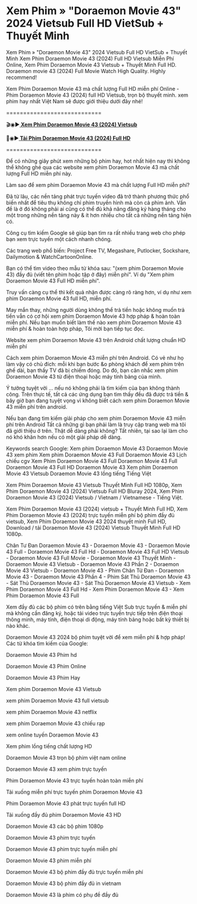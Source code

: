 # Xem Phim » "Doraemon Movie 43" 2024 Vietsub Full HD VietSub + Thuyết Minh
Xem Phim » "Doraemon Movie 43" 2024 Vietsub Full HD VietSub + Thuyết Minh
Xem Phim Doraemon Movie 43 (2024) Full HD Vietsub Miễn Phí Online, Xem Phim Doraemon Movie 43 Vietsub + Thuyết Minh Full HD. Doraemon movie 43 (2024) Full Movie Watch High Quality. Highly recommend!

Xem Phim Doraemon Movie 43 mà chất lượng Full HD miễn phí Online - Phim Doraemon Movie 43 (2024) full HD Vietsub, trọn bộ thuyết minh. xem phim hay nhất Việt Nam sẽ được giới thiệu dưới đây nhé!

============================

🎬◉▶️<b><a href="https://hhchina.net/thong-tin-phim/doraemon-movie-43.html"> Xem Phim Doraemon Movie 43 (2024) Vietsub</a></b>

📁◉▶️<b><a href="https://hhchina.net/thong-tin-phim/doraemon-movie-43.html"> Tải Phim Doraemon Movie 43 (2024) Full HD</a></b>

============================

Để có những giây phút xem những bộ phim hay, hot nhất hiện nay thì không thể không ghé qua các website xem phim Doraemon Movie 43 mà chất lượng Full HD miễn phí này.

Làm sao để xem phim Doraemon Movie 43 mà chất lượng Full HD miễn phí?

Đã từ lâu, các nền tảng phát trực tuyến video đã trở thành phương thức phổ biến nhất để tiêu thụ không chỉ phim truyền hình mà còn cả phim ảnh. Vấn đề là ở đó không phải ai cũng có thể đủ khả năng đăng ký hàng tháng cho một trong những nền tảng này & ít hơn nhiều cho tất cả những nền tảng hiện có.

Công cụ tìm kiếm Google sẽ giúp bạn tìm ra rất nhiều trang web cho phép bạn xem trực tuyến một cách nhanh chóng.

Các trang web phổ biến: Project Free TV, Megashare, Putlocker, Sockshare, Dailymotion & WatchCartoonOnline.

Bạn có thể tìm video theo mẫu từ khóa sau: "(xem phim Doraemon Movie 43) đầy đủ (viết tên phim hoặc tập ở đây) miễn phí". Ví dụ "Xem phim Doraemon Movie 43 Full HD miễn phí".

Truy vấn càng cụ thể thì kết quả nhận được càng rõ ràng hơn, ví dụ như xem phim Doraemon Movie 43 full HD, miễn phí.

May mắn thay, những người dùng không thể trả tiền hoặc không muốn trả tiền vẫn có cơ hội xem phim Doraemon Movie 43 hợp pháp & hoàn toàn miễn phí. Nếu bạn muốn biết làm thế nào xem phim Doraemon Movie 43 miễn phí & hoàn toàn hợp pháp, Tôi mời bạn tiếp tục đọc.

Website xem phim Doraemon Movie 43 trên Android chất lượng chuẩn HD miễn phí

Cách xem phim Doraemon Movie 43 miễn phí trên Android. Có vẻ như họ làm vậy có chủ đích: mỗi khi bạn bước &o phòng khách để xem phim trên ghế dài, bạn thấy TV đã bị chiếm đóng. Do đó, bạn cân nhắc xem phim Doraemon Movie 43 từ điện thoại hoặc máy tính bảng của mình.

Ý tưởng tuyệt vời ... nếu nó không phải là tìm kiếm của bạn không thành công. Trên thực tế, tất cả các ứng dụng bạn tìm thấy đều đã được trả tiền & bây giờ bạn đang tuyệt vọng vì không biết cách xem phim Doraemon Movie 43 miễn phí trên android.

Nếu bạn đang tìm kiếm giải pháp cho xem phim Doraemon Movie 43 miễn phí trên Android Tất cả những gì bạn phải làm là truy cập trang web mà tôi đã giới thiệu ở trên. Thật dễ dàng phải không? Tất nhiên, tại sao lại làm cho nó khó khăn hơn nếu có một giải pháp dễ dàng.

Keywords search Google: Xem phim Doraemon Movie 43 Doraemon Movie 43 xem phim Xem phim Doraemon Movie 43 Full Doraemon Movie 43 Lịch chiếu cgv Xem Phim Doraemon Movie 43 Full Doraemon Movie 43 Full Doraemon Movie 43 Full HD Doraemon Movie 43 Xem phim Doraemon Movie 43 Vietsub Doraemon Movie 43 lồng tiếng Tiếng Việt

Xem Phim Doraemon Movie 43 Vietsub Thuyết Minh Full HD 1080p, Xem Phim Doraemon Movie 43 (2024) Vietsub Full HD Bluray 2024, Xem Phim Doraemon Movie 43 (2024) Vietsub / Vietnam / Vietnamese - Tiếng Việt.

Xem Phim Doraemon Movie 43 (2024) vietsub + Thuyết Minh Full HD, Xem Phim Doraemon Movie 43 (2024) trực tuyến miễn phí bộ phim đầy đủ vietsub, Xem Phim Doraemon Movie 43 2024 thuyết minh Full HD, Download / tải Doraemon Movie 43 (2024) Vietsub Thuyết Minh Full HD 1080p.

Chân Tư Đan Doraemon Movie 43 - Doraemon Movie 43 - Doraemon Movie 43 Full - Doraemon Movie 43 Full Hd - Doraemon Movie 43 Full HD Vietsub - Doraemon Movie 43 Full Movie - Doraemon Movie 43 Thuyết Minh - Doraemon Movie 43 Vietsub - Doraemon Movie 43 Phần 2 - Doraemon Movie 43 Vietsub - Doraemon Movie 43 - Phim Chân Tử Đan - Doraemon Movie 43 - Doraemon Movie 43 Phần 4 - Phim Sát Thủ Doraemon Movie 43 - Sát Thủ Doraemon Movie 43 - Sát Thủ Doraemon Movie 43 Vietsub - Xem Phim Doraemon Movie 43 Full Hd - Xem Phim Doraemon Movie 43 - Xem Phim Doraemon Movie 43 Full


Xem đầy đủ các bộ phim có trên bằng tiếng Việt Sub trực tuyến & miễn phí mà không cần đăng ký, hoặc tải video trực tuyến trực tiếp trên điện thoại thông minh, máy tính, điện thoại di động, máy tính bảng hoặc bất kỳ thiết bị nào khác.

Doraemon Movie 43 2024 bộ phim tuyệt vời để xem miễn phí & hợp pháp!
Các từ khóa tìm kiếm của Google:

Doraemon Movie 43 Phim hd

Doraemon Movie 43 Phim Online

Doraemon Movie 43 Phim Hay

Xem phim Doraemon Movie 43 Vietsub

xem phim Doraemon Movie 43 full vietsub

xem phim Doraemon Movie 43 netflix

xem phim Doraemon Movie 43 chiếu rạp

xem online tuyến Doraemon Movie 43

Xem phim lồng tiếng chất lượng HD

Doraemon Movie 43 trọn bộ phim việt nam online

Doraemon Movie 43 xem phim trực tuyến

Phim Doraemon Movie 43 trực tuyến hoàn toàn miễn phí

Tải xuống miễn phí trực tuyến phim Doraemon Movie 43

Phim Doraemon Movie 43 phát trực tuyến full HD

Tải xuống đầy đủ phim Doraemon Movie 43 HD

Doraemon Movie 43 các bộ phim 1080p

Doraemon Movie 43 phim trực tuyến

Doraemon Movie 43 phim trực tuyến miễn phí

Doraemon Movie 43 phim miễn phí

Doraemon Movie 43 bộ phim đầy đủ trực tuyến miễn phí

Doraemon Movie 43 bộ phim đầy đủ in vietnam

Doraemon Movie 43 là phim có phụ đề đầy đủ
